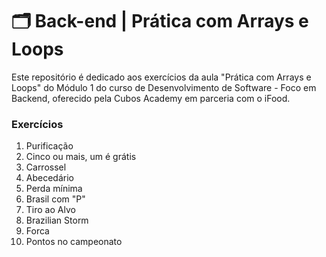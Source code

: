 # 🗂️ Back-end | Prática com Arrays e Loops

Este repositório é dedicado aos exercícios da aula "Prática com Arrays e Loops" do Módulo 1 do curso de Desenvolvimento de Software - Foco em Backend, oferecido pela Cubos Academy em parceria com o iFood.

### Exercícios

1.  Purificação
2.  Cinco ou mais, um é grátis
3.  Carrossel
4.  Abecedário
5.  Perda mínima
6.  Brasil com "P"
7.  Tiro ao Alvo
8.  Brazilian Storm
9.  Forca
10. Pontos no campeonato
